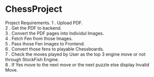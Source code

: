 # ChessProject
Project Requirements. 
1 . Upload PDF.<br>
2 . Get the PDF to backend.<br>
3 . Convert the PDF pages into Individul Images. <br>
4 . Fetch Fen from those Images. <br>
5 . Pass those Fen Images to Frontend.<br>
6 . Convert those fens to playable Chessboards. <br>
7 . Check the moves played by User as the top 3 engine move or not through StockFish Engine. <br>
8 . If Yes move to the next move or the next puzzle else display Invalid Move. <br>


